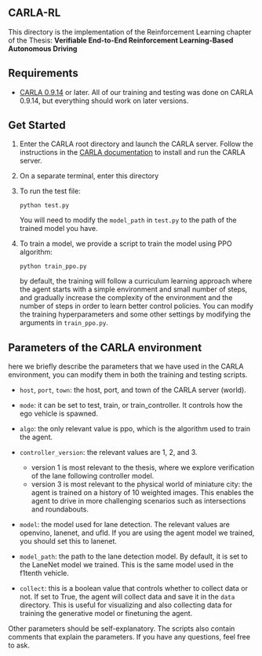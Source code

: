 ## CARLA-RL

This directory is the implementation of the Reinforcement Learning chapter of the Thesis: **Verifiable End-to-End Reinforcement Learning-Based Autonomous Driving**

## Requirements

* [CARLA 0.9.14](https://github.com/carla-simulator/carla/releases/tag/0.9.14) or later. All of our training and testing was done on CARLA 0.9.14, but everything should work on later versions.

## Get Started

1. Enter the CARLA root directory and launch the CARLA server. Follow the instructions in the [CARLA documentation](https://carla.readthedocs.io/en/latest/) to install and run the CARLA server.

2. On a separate terminal, enter this directory

3. To run the test file:
    ```Shell
    python test.py
    ```
    You will need to modify the `model_path` in `test.py` to the path of the trained model you have.

4. To train a model, we provide a script to train the model using PPO algorithm:
    ```Shell
    python train_ppo.py
    ```
    by default, the training will follow a curriculum learning approach where the agent starts with a simple environment and small number of steps, and gradually increase the complexity of the environment and the number of steps in order to learn better control policies. You can modify the training hyperparameters and some other settings by modifying the arguments in `train_ppo.py`.

## Parameters of the CARLA environment

here we briefly describe the parameters that we have used in the CARLA environment, you can modify them in both the training and testing scripts.

* `host`, `port`, `town`: the host, port, and town of the CARLA server (world).

* `mode`: it can be set to test, train, or train_controller. It controls how the ego vehicle is spawned.

* `algo`: the only relevant value is ppo, which is the algorithm used to train the agent.

* `controller_version`: the relevant values are 1, 2, and 3. 
  * version 1 is most relevant to the thesis, where we explore verification of the lane following controller model.
  * version 3 is most relevant to the physical world of miniature city: the agent is trained on a history of 10 weighted images. This enables the agent to drive in more challenging scenarios such as intersections and roundabouts.

* `model`: the model used for lane detection. The relevant values are openvino, lanenet, and ufld. If you are using the agent model we trained, you should set this to lanenet. 

* `model_path`: the path to the lane detection model. By default, it is set to the LaneNet model we trained. This is the same model used in the f1tenth vehicle. 

* `collect`: this is a boolean value that controls whether to collect data or not. If set to True, the agent will collect data and save it in the `data` directory. This is useful for visualizing and also collecting data for training the generative model or finetuning the agent.

Other parameters should be self-explanatory. The scripts also contain comments that explain the parameters. If you have any questions, feel free to ask.